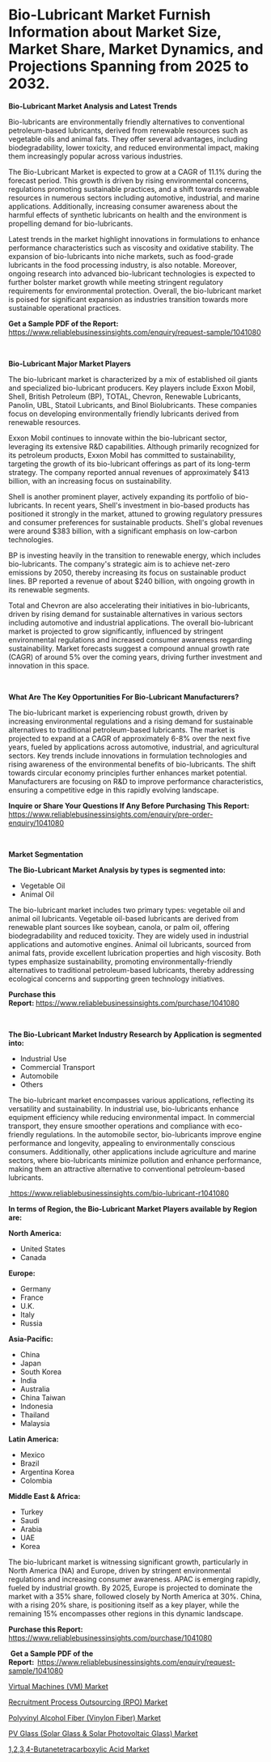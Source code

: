 <p><h1>Bio-Lubricant Market Furnish Information about Market Size, Market Share, Market Dynamics, and Projections Spanning from 2025 to 2032.</h1></p><p><strong>Bio-Lubricant Market Analysis and Latest Trends</strong></p>
<p><p>Bio-lubricants are environmentally friendly alternatives to conventional petroleum-based lubricants, derived from renewable resources such as vegetable oils and animal fats. They offer several advantages, including biodegradability, lower toxicity, and reduced environmental impact, making them increasingly popular across various industries.</p><p>The Bio-Lubricant Market is expected to grow at a CAGR of 11.1% during the forecast period. This growth is driven by rising environmental concerns, regulations promoting sustainable practices, and a shift towards renewable resources in numerous sectors including automotive, industrial, and marine applications. Additionally, increasing consumer awareness about the harmful effects of synthetic lubricants on health and the environment is propelling demand for bio-lubricants.</p><p>Latest trends in the market highlight innovations in formulations to enhance performance characteristics such as viscosity and oxidative stability. The expansion of bio-lubricants into niche markets, such as food-grade lubricants in the food processing industry, is also notable. Moreover, ongoing research into advanced bio-lubricant technologies is expected to further bolster market growth while meeting stringent regulatory requirements for environmental protection. Overall, the bio-lubricant market is poised for significant expansion as industries transition towards more sustainable operational practices.</p></p>
<p><strong>Get a Sample PDF of the Report:&nbsp;</strong> <a href="https://www.reliablebusinessinsights.com/enquiry/request-sample/1041080?utm_campaign=39&utm_medium=2&utm_source=Github&utm_content=ia&utm_term=24032025&utm_id=bio-lubricant">https://www.reliablebusinessinsights.com/enquiry/request-sample/1041080</a></p>
<p>&nbsp;</p>
<p><strong>Bio-Lubricant Major Market Players</strong></p>
<p><p>The bio-lubricant market is characterized by a mix of established oil giants and specialized bio-lubricant producers. Key players include Exxon Mobil, Shell, British Petroleum (BP), TOTAL, Chevron, Renewable Lubricants, Panolin, UBL, Statoil Lubricants, and Binol Biolubricants. These companies focus on developing environmentally friendly lubricants derived from renewable resources.</p><p>Exxon Mobil continues to innovate within the bio-lubricant sector, leveraging its extensive R&D capabilities. Although primarily recognized for its petroleum products, Exxon Mobil has committed to sustainability, targeting the growth of its bio-lubricant offerings as part of its long-term strategy. The company reported annual revenues of approximately $413 billion, with an increasing focus on sustainability.</p><p>Shell is another prominent player, actively expanding its portfolio of bio-lubricants. In recent years, Shell's investment in bio-based products has positioned it strongly in the market, attuned to growing regulatory pressures and consumer preferences for sustainable products. Shell's global revenues were around $383 billion, with a significant emphasis on low-carbon technologies.</p><p>BP is investing heavily in the transition to renewable energy, which includes bio-lubricants. The company's strategic aim is to achieve net-zero emissions by 2050, thereby increasing its focus on sustainable product lines. BP reported a revenue of about $240 billion, with ongoing growth in its renewable segments.</p><p>Total and Chevron are also accelerating their initiatives in bio-lubricants, driven by rising demand for sustainable alternatives in various sectors including automotive and industrial applications. The overall bio-lubricant market is projected to grow significantly, influenced by stringent environmental regulations and increased consumer awareness regarding sustainability. Market forecasts suggest a compound annual growth rate (CAGR) of around 5% over the coming years, driving further investment and innovation in this space.</p></p>
<p>&nbsp;</p>
<p><strong>What Are The Key Opportunities For Bio-Lubricant Manufacturers?</strong></p>
<p><p>The bio-lubricant market is experiencing robust growth, driven by increasing environmental regulations and a rising demand for sustainable alternatives to traditional petroleum-based lubricants. The market is projected to expand at a CAGR of approximately 6-8% over the next five years, fueled by applications across automotive, industrial, and agricultural sectors. Key trends include innovations in formulation technologies and rising awareness of the environmental benefits of bio-lubricants. The shift towards circular economy principles further enhances market potential. Manufacturers are focusing on R&D to improve performance characteristics, ensuring a competitive edge in this rapidly evolving landscape.</p></p>
<p><strong>Inquire or Share Your Questions If Any Before Purchasing This Report:</strong> <a href="https://www.reliablebusinessinsights.com/enquiry/pre-order-enquiry/1041080?utm_campaign=39&utm_medium=2&utm_source=Github&utm_content=ia&utm_term=24032025&utm_id=bio-lubricant">https://www.reliablebusinessinsights.com/enquiry/pre-order-enquiry/1041080</a></p>
<p>&nbsp;</p>
<p><strong>Market Segmentation</strong></p>
<p><strong>The Bio-Lubricant Market Analysis by types is segmented into:</strong></p>
<p><ul><li>Vegetable Oil</li><li>Animal Oil</li></ul></p>
<p><p>The bio-lubricant market includes two primary types: vegetable oil and animal oil lubricants. Vegetable oil-based lubricants are derived from renewable plant sources like soybean, canola, or palm oil, offering biodegradability and reduced toxicity. They are widely used in industrial applications and automotive engines. Animal oil lubricants, sourced from animal fats, provide excellent lubrication properties and high viscosity. Both types emphasize sustainability, promoting environmentally-friendly alternatives to traditional petroleum-based lubricants, thereby addressing ecological concerns and supporting green technology initiatives.</p></p>
<p><strong>Purchase this Report:&nbsp;</strong><a href="https://www.reliablebusinessinsights.com/purchase/1041080?utm_campaign=39&utm_medium=2&utm_source=Github&utm_content=ia&utm_term=24032025&utm_id=bio-lubricant">https://www.reliablebusinessinsights.com/purchase/1041080</a></p>
<p>&nbsp;</p>
<p><strong>The Bio-Lubricant Market Industry Research by Application is segmented into:</strong></p>
<p><ul><li>Industrial Use</li><li>Commercial Transport</li><li>Automobile</li><li>Others</li></ul></p>
<p><p>The bio-lubricant market encompasses various applications, reflecting its versatility and sustainability. In industrial use, bio-lubricants enhance equipment efficiency while reducing environmental impact. In commercial transport, they ensure smoother operations and compliance with eco-friendly regulations. In the automobile sector, bio-lubricants improve engine performance and longevity, appealing to environmentally conscious consumers. Additionally, other applications include agriculture and marine sectors, where bio-lubricants minimize pollution and enhance performance, making them an attractive alternative to conventional petroleum-based lubricants.</p></p>
<p><a href="https://www.reliablebusinessinsights.com/bio-lubricant-r1041080?utm_campaign=39&utm_medium=2&utm_source=Github&utm_content=ia&utm_term=24032025&utm_id=bio-lubricant">&nbsp;https://www.reliablebusinessinsights.com/bio-lubricant-r1041080</a></p>
<p><strong>In terms of Region, the Bio-Lubricant Market Players available by Region are:</strong></p>
<p>
    <p> <strong> North America: </strong>
        <ul>
            <li>United States</li>
            <li>Canada</li>
        </ul>
        </p> 
    <p> <strong> Europe: </strong>
        <ul>
            <li>Germany</li>
            <li>France</li>
            <li>U.K.</li>
            <li>Italy</li>
            <li>Russia</li>
        </ul>
        </p> 
    <p> <strong> Asia-Pacific: </strong>
        <ul>
            <li>China</li>
            <li>Japan</li>
            <li>South Korea</li>
            <li>India</li>
            <li>Australia</li>
            <li>China Taiwan</li>
            <li>Indonesia</li>
            <li>Thailand</li>
            <li>Malaysia</li>
        </ul>
        </p> 
    <p> <strong> Latin America: </strong>
        <ul>
            <li>Mexico</li>
            <li>Brazil</li>
            <li>Argentina Korea</li>
            <li>Colombia</li>
        </ul>
        </p> 
    <p> <strong> Middle East & Africa: </strong>
        <ul>
            <li>Turkey</li>
            <li>Saudi</li>
            <li>Arabia</li>
            <li>UAE</li>
            <li>Korea</li>
        </ul>
    </p>
    </p>
<p><p>The bio-lubricant market is witnessing significant growth, particularly in North America (NA) and Europe, driven by stringent environmental regulations and increasing consumer awareness. APAC is emerging rapidly, fueled by industrial growth. By 2025, Europe is projected to dominate the market with a 35% share, followed closely by North America at 30%. China, with a rising 20% share, is positioning itself as a key player, while the remaining 15% encompasses other regions in this dynamic landscape.</p></p>
<p><strong>Purchase this Report: </strong><a href="https://www.reliablebusinessinsights.com/purchase/1041080?utm_campaign=39&utm_medium=2&utm_source=Github&utm_content=ia&utm_term=24032025&utm_id=bio-lubricant">https://www.reliablebusinessinsights.com/purchase/1041080</a></p>
<p>&nbsp;<strong>Get a Sample PDF of the Report:&nbsp;&nbsp;</strong><a href="https://www.reliablebusinessinsights.com/enquiry/request-sample/1041080?utm_campaign=39&utm_medium=2&utm_source=Github&utm_content=ia&utm_term=24032025&utm_id=bio-lubricant">https://www.reliablebusinessinsights.com/enquiry/request-sample/1041080</a></p>
<p><strong></strong></p>
<p><p><a href="https://github.com/drielvinki/Market-Research-Report-List-1/blob/main/virtual-machines-vm-market.md?utm_campaign=39&utm_medium=2&utm_source=Github&utm_content=ia&utm_term=24032025&utm_id=bio-lubricant">Virtual Machines (VM) Market</a></p><p><a href="https://github.com/decockogbaro25/Market-Research-Report-List-1/blob/main/recruitment-process-outsourcing-rpo-market.md?utm_campaign=39&utm_medium=2&utm_source=Github&utm_content=ia&utm_term=24032025&utm_id=bio-lubricant">Recruitment Process Outsourcing (RPO) Market</a></p><p><a href="https://github.com/uldularido/Market-Research-Report-List-1/blob/main/polyvinyl-alcohol-fiber-vinylon-fiber-market.md?utm_campaign=39&utm_medium=2&utm_source=Github&utm_content=ia&utm_term=24032025&utm_id=bio-lubricant">Polyvinyl Alcohol Fiber (Vinylon Fiber) Market</a></p><p><a href="https://github.com/widlerumland/Market-Research-Report-List-1/blob/main/pv-glass-solar-glass-solar-photovoltaic-glass-market.md?utm_campaign=39&utm_medium=2&utm_source=Github&utm_content=ia&utm_term=24032025&utm_id=bio-lubricant">PV Glass (Solar Glass & Solar Photovoltaic Glass) Market</a></p><p><a href="https://github.com/panciujoslin3/Market-Research-Report-List-1/blob/main/1234-butanetetracarboxylic-acid-market.md?utm_campaign=39&utm_medium=2&utm_source=Github&utm_content=ia&utm_term=24032025&utm_id=bio-lubricant">1,2,3,4-Butanetetracarboxylic Acid Market</a></p></p>